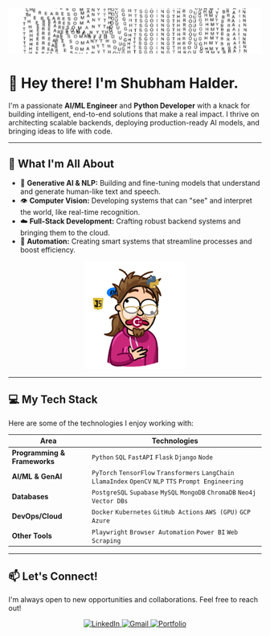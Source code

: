 <div align="center">
  <img src="https://github.com/ShubhamX-AI/ShubhamX-AI/blob/main/headergif1.gif" width="1100" alt="Header GIF">
</div>

# 👋 Hey there! I'm Shubham Halder.

I'm a passionate **AI/ML Engineer** and **Python Developer** with a knack for building intelligent, end-to-end solutions that make a real impact. I thrive on architecting scalable backends, deploying production-ready AI models, and bringing ideas to life with code.

---

## 🚀 What I'm All About

-   🧠 **Generative AI & NLP:** Building and fine-tuning models that understand and generate human-like text and speech.
-   👁️ **Computer Vision:** Developing systems that can "see" and interpret the world, like real-time recognition.
-   ☁️ **Full-Stack Development:** Crafting robust backend systems and bringing them to the cloud.
-   🤖 **Automation:** Creating smart systems that streamline processes and boost efficiency.

<div align="center">
  <img src="https://github.com/ShubhamX-AI/ShubhamX-AI/blob/main/profile.gif" width="200" alt="Coding GIF">
</div>

---

## 💻 My Tech Stack

Here are some of the technologies I enjoy working with:

| **Area**                  | **Technologies**                                                                                                        |
| ------------------------- | ----------------------------------------------------------------------------------------------------------------------- |
| **Programming & Frameworks** | `Python` `SQL` `FastAPI` `Flask` `Django` `Node`                                                                               |
| **AI/ML & GenAI**         | `PyTorch` `TensorFlow` `Transformers` `LangChain` `LlamaIndex` `OpenCV` `NLP` `TTS` `Prompt Engineering`                                    |
| **Databases**             | `PostgreSQL` `Supabase` `MySQL` `MongoDB` `ChromaDB` `Neo4j` `Vector DBs`                                                                |
| **DevOps/Cloud**          | `Docker` `Kubernetes` `GitHub Actions` `AWS (GPU)` `GCP` `Azure`                                                            |
| **Other Tools**           | `Playwright` `Browser Automation` `Power BI` `Web Scraping`                                                                              |

---

## 📫 Let's Connect!

I'm always open to new opportunities and collaborations. Feel free to reach out!

<p align="center">
  <a href="https://linkedin.com/in/shubhamhalder" target="_blank">
    <img src="https://img.shields.io/badge/LinkedIn-0077B5?style=for-the-badge&logo=linkedin&logoColor=white" alt="LinkedIn">
  </a>
  <a href="mailto:shubhamworkonly@gmail.com">
    <img src="https://img.shields.io/badge/Gmail-D14836?style=for-the-badge&logo=gmail&logoColor=white" alt="Gmail">
  </a>
  <a href="https://shubhamhalder.netlify.app" target="_blank">
    <img src="https://img.shields.io/badge/Portfolio-255E63?style=for-the-badge&logo=react&logoColor=white" alt="Portfolio">
  </a>
</p>
